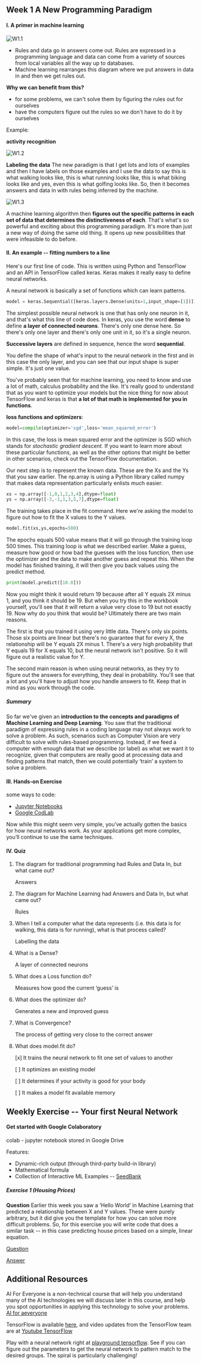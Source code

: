 ## Week 1 A New Programming Paradigm

#### I. A primer in machine learning

![W1.1](https://raw.githubusercontent.com/JiaRuiShao/TensorFlow/master/1-Introduction%20to%20Tensorflow%20for%20AI%2C%20ML%20and%20DL/images/W1.1.PNG?raw=true "W1.1")

+ Rules and data go in answers come out. Rules are expressed in a programming language and data can come from a variety of sources from local variables all the way up to databases. 
+ Machine learning rearranges this diagram where we put answers in data in and then we get rules out.

**Why we can benefit from this?**

- for some problems, we can't solve them by figuring the rules out for ourselves
- have the computers figure out the rules so we don't have to do it by ourselves

Example:

__activity recognition__

![W1.2](https://github.com/JiaRuiShao/TensorFlow/blob/master/1-Introduction%20to%20Tensorflow%20for%20AI,%20ML%20and%20DL/images/W1.2%20activity%20recognition.PNG?raw=true "W1.2")

__Labeling the data__
The new paradigm is that I get lots and lots of examples and then I have labels on those examples and I use the data to say this is what walking looks like, this is what running looks like, this is what biking looks like and yes, even this is what golfing looks like. So, then it becomes answers and data in with rules being inferred by the machine.

![W1.3](https://raw.githubusercontent.com/JiaRuiShao/TensorFlow/master/1-Introduction%20to%20Tensorflow%20for%20AI%2C%20ML%20and%20DL/images/W1.3.PNG)

A machine learning algorithm then __figures out the specific patterns in each set of data that determines the distinctiveness of each__. That's what's so powerful and exciting about this programming paradigm. It's more than just a new way of doing the same old thing. It opens up new possibilities that were infeasible to do before. 

#### II. An example -- fitting numbers to a line

Here's our first line of code. This is written using Python and TensorFlow and an API in TensorFlow called keras. Keras makes it really easy to define neural networks. 

A neural network is basically a set of functions which can learn patterns.

```python
model = keras.Sequential([keras.layers.Dense(units=1,input_shape=[1])])
```

The simplest possible neural network is one that has only one neuron in it, and that's what this line of code does. In keras, you use the word __dense__ to define __a layer of connected neurons__. There's only one dense here. So there's only one layer and there's only one unit in it, so it's a single neuron. 

__Successive layers__ are defined in sequence, hence the word __sequential__.

You define the shape of what's input to the neural network in the first and in this case the only layer, and you can see that our input shape is super simple. It's just one value. 

You've probably seen that for machine learning, you need to know and use a lot of math, calculus probability and the like. It's really good to understand that as you want to optimize your models but the nice thing for now about TensorFlow and keras is that __a lot of that math is implemented for you in functions__.

**loss functions and optimizers**:

```python
model=compile(optimizer='sgd',loss='mean_squared_error')
 ```

In this case, the loss is mean squared error and the optimizer is SGD which stands for _stochastic gradient descent_. If you want to learn more about these particular functions, as well as the other options that might be better in other scenarios, check out the TensorFlow documentation. 

Our next step is to represent the known data. These are the Xs and the Ys that you saw earlier. The np.array is using a Python library called numpy that makes data representation particularly enlists much easier. 

```python
xs = np.array([-1,0,1,2,3,4],dtype=float)
ys = np.array([-3,-1,1,3,5,7],dtype=float)
 ```

The training takes place in the fit command. Here we're asking the model to figure out how to fit the X values to the Y values. 

```python
model.fit(xs,ys,epochs=500)
 ```

The epochs equals 500 value means that it will go through the training loop 500 times. This training loop is what we described earlier. Make a guess, measure how good or how bad the guesses with the loss function, then use the optimizer and the data to make another guess and repeat this. When the model has finished training, it will then give you back values using the predict method.

```python
print(model.predict([10.0]))
 ```

Now you might think it would return 19 because after all Y equals 2X minus 1, and you think it should be 19. But when you try this in the workbook yourself, you'll see that it will return a value very close to 19 but not exactly 19. Now why do you think that would be? Ultimately there are two main reasons. 

The first is that you trained it using very little data. There's only six points. Those six points are linear but there's no guarantee that for every X, the relationship will be Y equals 2X minus 1. There's a very high probability that Y equals 19 for X equals 10, but the neural network isn't positive. So it will figure out a realistic value for Y. 

The second main reason is when using neural networks, as they try to figure out the answers for everything, they deal in probability. You'll see that a lot and you'll have to adjust how you handle answers to fit. Keep that in mind as you work through the code. 


##### Summary

So far we've given an __introduction to the concepts and paradigms of Machine Learning and Deep Learning__. You saw that the traditional paradigm of expressing rules in a coding language may not always work to solve a problem. As such, scenarios such as Computer Vision are very difficult to solve with rules-based programming. Instead, if we feed a computer with enough data that we describe (or label) as what we want it to recognize, given that computers are really good at processing data and finding patterns that match, then we could potentially ‘train’ a system to solve a problem.

#### III. Hands-on Exercise

some ways to code:

-  [Jupyter Notebooks](https://colab.research.google.com/github/lmoroney/dlaicourse/blob/master/Course%201%20-%20Part%202%20-%20Lesson%202%20-%20Notebook.ipynb  "Google Colaboratory in the browser")
- [Google CodLab](https://colab.research.google.com/github/lmoroney/dlaicourse/blob/master/Course%201%20-%20Part%202%20-%20Lesson%202%20-%20Notebook.ipynb)

Now while this might seem very simple, you’ve actually gotten the basics for how neural networks work. As your applications get more complex, you’ll continue to use the same techniques. 

#### IV. Quiz

1. The diagram for traditional programming had Rules and Data In, but what came out?
	
	Answers

2. The diagram for Machine Learning had Answers and Data In, but what came out?
	
	Rules

3. When I tell a computer what the data represents (i.e. this data is for walking, this data is for running), what is that process called?
	
	Labelling the data

4. What is a Dense?
	
	A layer of connected neurons

5. What does a Loss function do?
	
	Measures how good the current ‘guess’ is

6. What does the optimizer do?
	
	Generates a new and improved guess

7. What is Convergence?

	The process of getting very close to the correct 		answer

8. What does model.fit do?

	[x] It trains the neural network to fit one set of values to another

	[ ] It optimizes an existing model

	[ ] It determines if your activity is good for your body

	[ ] It makes a model fit available memory


## Weekly Exercise -- Your first Neural Network

#### Get started with Google Colaboratory

colab - jupyter notebook stored in Google Drive

Features:

- Dynamic-rich output (through third-party build-in library)
- Mathematical formula
- Collection of Interactive ML Examples -- [SeedBank](https://research.google.com/seedbank/)

##### Exercise 1 (Housing Prices)

**Question**
Earlier this week you saw a ‘Hello World’ in Machine Learning that predicted a relationship between X and Y values. These were purely arbitrary, but it did give you the template for how you can solve more difficult problems. So, for this exercise you will write code that does a similar task -- in this case predicting house prices based on a simple, linear equation.

[Question](https://colab.research.google.com/drive/19tj2SWfGeAUzNHxt7zz12tLReRqKz6Ae)

[Answer](https://colab.research.google.com/github/lmoroney/dlaicourse/blob/master/Exercises/Exercise%201%20-%20House%20Prices/Exercise_1_House_Prices_Answer.ipynb#scrollTo=PUNO2E6SeURH)


## Additional Resources

AI For Everyone is a non-technical course that will help you understand many of the AI technologies we will discuss later in this course, and help you spot opportunities in applying this technology to solve your problems. 
[AI for aeveryone](https://www.deeplearning.ai/ai-for-everyone/)

TensorFlow is available [here](https://www.tensorflow.org/), and video updates from the TensorFlow team are at [Youtube TensorFlow](youtube.com/tensorflow)

Play with a neural network right at [playground tensorflow](http://playground.tensorflow.org/). See if you can figure out the parameters to get the neural network to pattern match to the desired groups. The spiral is particularly challenging!




